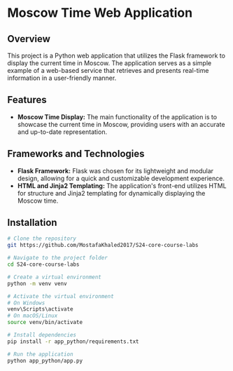 # Moscow Time Web Application

## Overview
This project is a Python web application that utilizes the Flask framework to display the current time in Moscow. The application serves as a simple example of a web-based service that retrieves and presents real-time information in a user-friendly manner.

## Features
- **Moscow Time Display:** The main functionality of the application is to showcase the current time in Moscow, providing users with an accurate and up-to-date representation.

## Frameworks and Technologies
- **Flask Framework:** Flask was chosen for its lightweight and modular design, allowing for a quick and customizable development experience.
- **HTML and Jinja2 Templating:** The application's front-end utilizes HTML for structure and Jinja2 templating for dynamically displaying the Moscow time.

## Installation

```bash
# Clone the repository
git https://github.com/MostafaKhaled2017/S24-core-course-labs

# Navigate to the project folder
cd S24-core-course-labs

# Create a virtual environment
python -m venv venv

# Activate the virtual environment
# On Windows
venv\Scripts\activate
# On macOS/Linux
source venv/bin/activate

# Install dependencies
pip install -r app_python/requirements.txt

# Run the application
python app_python/app.py
```